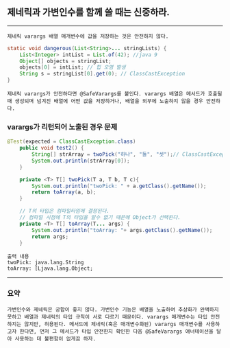 ## 제네릭과 가변인수를 함께 쓸 때는 신중하라.

---

`제네릭 varargs 배열 매개변수에 값을 저장하는 것은 안전하지 않다.`

```java
static void dangerous(List<String>... stringLists) {
    List<Integer> intList = List.of(42); //java 9
    Object[] objects = stringList;
    objects[0] = intList; // 힙 오염 발생
    String s = stringList[0].get(0); // ClassCastException
}
```

`제네릭 varargs가 안전하다면 @SafeVarargs를 붙인다. varargs 배열은 메서드가 호출될 때 생성되며
넘겨진 배열에 어떤 값을 저장하거나, 배열을 외부에 노출하지 않을 경우 안전하다.`

### varargs가 리턴되어 노출된 경우 문제
```java
@Test(expected = ClassCastException.class)
    public void test2() {
        String[] strArray = twoPick("하나", "둘", "셋");// ClassCastException 발생!
        System.out.println(strArray[0]);
    }

    private <T> T[] twoPick(T a, T b, T c){
        System.out.println("twoPick: " + a.getClass().getName());
        return toArray(a, b);
    }

    // T의 타입은 컴파일타임에 결정된다.
    // 컴파일 시점에 T의 타입을 알수 없기 때문에 Object가 선택된다.
    private <T> T[] toArray(T... args) {
        System.out.println("toArray: "+ args.getClass().getName());
        return args;
    }

```

```
출력 내용
twoPick: java.lang.String
toArray: [Ljava.lang.Object;
``` 

---
### 요약
`
가변인수와 제네릭은 궁합이 좋지 않다. 가변인수 기능은 배열을 노출하여 추상화가 완벽하지 못하고
배열과 제네릭의 타입 규칙이 서로 다르기 때문이다. varargs 매개변수는 타입 안전하지는 않지만, 허용된다.
메서드에 제네릭(혹은 매개변수화된) varargs 매개변수를 사용하고자 한다면, 먼저 그 메서드가 타입 안전한지
확인한 다음 @SafeVarargs 애너테이션을 달아 사용하는 데 불편함이 없게끔 하자.
`
